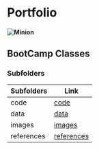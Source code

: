 # Portfolio
#### ![Minion](https://octodex.github.com/images/minion.png) 
## BootCamp Classes
### Subfolders
|Subfolders|Link|
|----------|----|
|code      |[code]()|
|data      |[data]()|
|images    |[images]()|
|references|[references]()|